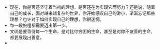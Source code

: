 - 现在，你是否还坚守着当初的理想，是否还在为实现它而努力？还是说，随着自己的成长，面对越来越复杂的世界，你开始感叹自己的渺小，渐渐忘记那些理想？也许对于如何实现自己的理想，你很迷惘。
- 每一段旅程都需要迈出第一步。
- 文明是要善待每一个生命，是对比你穷困的生命，甚至是对你不友善的生命，都要展现出善意。
- 